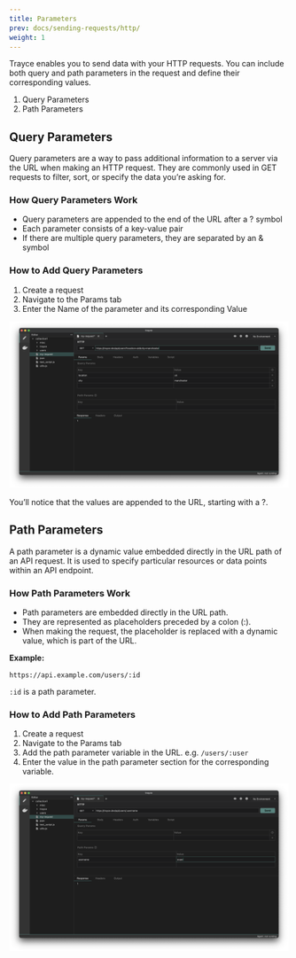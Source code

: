 ```yaml
---
title: Parameters
prev: docs/sending-requests/http/
weight: 1
---
```


Trayce enables you to send data with your HTTP requests. You can include both query and path parameters in the request and define their corresponding values.

1. Query Parameters
2. Path Parameters

## Query Parameters

Query parameters are a way to pass additional information to a server via the URL when making an HTTP request. They are commonly used in GET requests to filter, sort, or specify the data you’re asking for.

### How Query Parameters Work
- Query parameters are appended to the end of the URL after a ? symbol
- Each parameter consists of a key-value pair
- If there are multiple query parameters, they are separated by an & symbol

### How to Add Query Parameters

1. Create a request
2. Navigate to the Params tab
3. Enter the Name of the parameter and its corresponding Value

![](./1.png)

You’ll notice that the values are appended to the URL, starting with a ?.

## Path Parameters

A path parameter is a dynamic value embedded directly in the URL path of an API request. It is used to specify particular resources or data points within an API endpoint.

### How Path Parameters Work
- Path parameters are embedded directly in the URL path.
- They are represented as placeholders preceded by a colon (:).
- When making the request, the placeholder is replaced with a dynamic value, which is part of the URL.

**Example:**
```
https://api.example.com/users/:id
```

`:id` is a path parameter.

### How to Add Path Parameters

1. Create a request
2. Navigate to the Params tab
3. Add the path parameter variable in the URL. e.g. `/users/:user`
4. Enter the value in the path parameter section for the corresponding variable.

![](./2.png)
